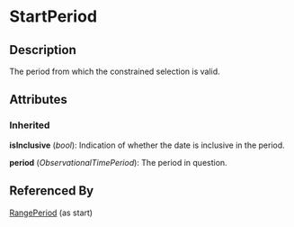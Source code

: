 
# StartPeriod







## Description

The period from which the constrained selection is valid.


## Attributes

### Inherited

**isInclusive** (*bool*): Indication of whether the date is inclusive in the period.

**period** (*ObservationalTimePeriod*): The period in question.





## Referenced By

[RangePeriod](RangePeriod.md) (as start)


